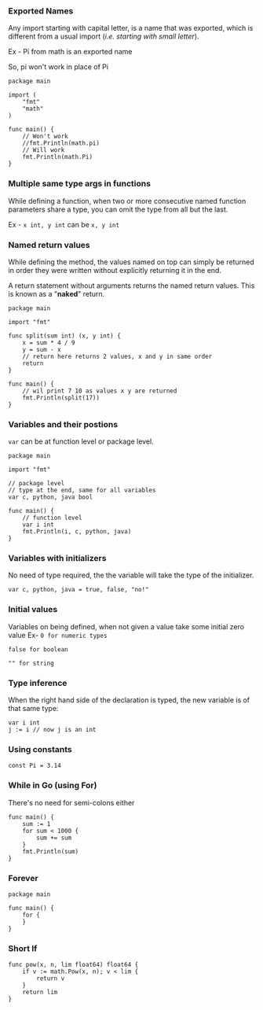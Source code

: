 ### Exported Names
Any import starting with capital letter, is a name that was exported, which is different from a usual import (*i.e. starting with small letter*).

Ex - Pi from math is an exported name

So, pi won't work in place of Pi
```
package main

import (
	"fmt"
	"math"
)

func main() {
	// Won't work
	//fmt.Println(math.pi)
	// Will work
	fmt.Println(math.Pi)
}

```

### Multiple same type args in functions

While defining a function, when two or more consecutive named function parameters share a type, you can omit the type from all but the last. 

Ex - `x int, y int` can be `x, y int`


### Named return values

While defining the method, the values named on top can simply be returned in order they were written without explicitly returning it in the end.


A return statement without arguments returns the named return values. This is known as a "**naked**" return. 

```
package main

import "fmt"

func split(sum int) (x, y int) {
	x = sum * 4 / 9
	y = sum - x
	// return here returns 2 values, x and y in same order
	return
}

func main() {
	// wil print 7 10 as values x y are returned
	fmt.Println(split(17))
}

```

### Variables and their postions

`var` can be at function level or package level.

```
package main

import "fmt"

// package level
// type at the end, same for all variables
var c, python, java bool

func main() {
	// function level
	var i int
	fmt.Println(i, c, python, java)
}

```

### Variables with initializers

No need of type required, the the variable will take the type of the initializer.

`var c, python, java = true, false, "no!"`

### Initial values

Variables on being defined, when not given a value take some initial zero value
Ex-
`0 for numeric types`

`false for boolean`

`"" for string`

### Type inference

When the right hand side of the declaration is typed, the new variable is of that same type: 

```
var i int
j := i // now j is an int
```

### Using constants

`const Pi = 3.14`

### While in Go (using For)
There's no need for semi-colons either

```
func main() {
	sum := 1
	for sum < 1000 {
		sum += sum
	}
	fmt.Println(sum)
}
```
### Forever
```
package main

func main() {
	for {
	}
}
```

### Short If

```
func pow(x, n, lim float64) float64 {
	if v := math.Pow(x, n); v < lim {
		return v
	}
	return lim
}
```

